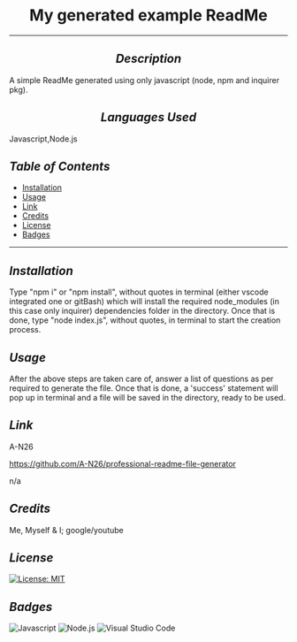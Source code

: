 
# <div align="center"> **My generated example ReadMe** </div>
---
## <div align="center"> *Description* </div>
  A simple ReadMe generated using only javascript (node, npm and inquirer pkg).

## <div align="center"> *Languages Used* </div>
  Javascript,Node.js

## *Table of Contents*

* [Installation](#Installation)
* [Usage](#Usage)
* [Link](#Link)
* [Credits](#Credits)
* [License](#License)
* [Badges](#Badges)

---

## *Installation*
  Type "npm i" or "npm install", without quotes in terminal (either vscode integrated one or gitBash) which will install the required node_modules (in this case only inquirer) dependencies folder in the directory. Once that is done, type "node index.js", without quotes, in terminal to start the creation process.

## *Usage*
  After the above steps are taken care of, answer a list of questions as per required to generate the file. Once that is done, a 'success' statement will pop up in terminal and a file will be saved in the directory, ready to be used.

## *Link*
  A-N26

  https://github.com/A-N26/professional-readme-file-generator

  n/a

## *Credits*
  Me, Myself & I; google/youtube

## *License*
  [![License: MIT](https://img.shields.io/badge/License-MIT-yellow.svg)](https://choosealicense.com/licenses/mit/)

## *Badges*
  ![Javascript](https://img.shields.io/badge/JavaScript-323330?style=for-the-badge&logo=javascript&logoColor=F7DF1E) ![Node.js](https://img.shields.io/badge/Node.js-43853D?style=for-the-badge&logo=node.js&logoColor=white) ![Visual Studio Code](https://img.shields.io/badge/Visual_Studio_Code-0078D4?style=for-the-badge&logo=visual%20studio%20code&logoColor=white)
